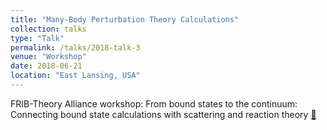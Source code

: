 ```yaml
---
title: "Many-Body Perturbation Theory Calculations"
collection: talks
type: "Talk"
permalink: /talks/2018-talk-3
venue: "Workshop"
date: 2018-06-21
location: "East Lansing, USA"
---
```


FRIB-Theory Alliance workshop: From bound states to the continuum: Connecting bound state calculations with scattering and reaction theory  [🔗](https://indico.fnal.gov/event/16737/attachments/24484/30524/FRIBTA2018_BaishanHu.pdf)
